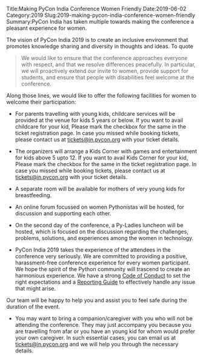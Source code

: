 Title:Making PyCon India Conference Women Friendly
Date:2019-06-02 
Category:2019 
Slug:2019-making-pycon-india-conference-women-friendly 
Summary:PyCon India has taken multiple towards making the conference a pleasant experience for women.

The vision of PyCon India 2019 is to create an inclusive environment that promotes knowledge sharing and diversity in thoughts and ideas. To quote

<blockquote>
We would like to ensure that the conference approaches everyone with respect, and that we resolve differences peacefully. In particular, we will proactively extend our invite to women, provide support for students, and ensure that people with disabilities feel welcome at the conference.
</blockquote>

Along those lines, we would like to offer the following  facilities for women to welcome their participation:


* For parents travelling with young kids, childcare services will be provided at the venue for kids 5 years or below. If you want to avail childcare for your kid, Please mark the checkbox for the same in the ticket registration page. In case you missed while booking tickets, please contact us at tickets@in.pycon.org with your ticket details.

* The organizers will arrange a Kids Corner with games and entertainment for kids above 5 upto 12.  If you want to avail Kids Corner for your kid, Please mark the checkbox for the same in the ticket registration page. In case you missed while booking tickets, please contact us at tickets@in.pycon.org with your ticket details.


* A separate room will be available for mothers of very young kids for breastfeeding.

* An online forum focussed on women Pythonistas will be hosted, for discussion and supporting each other. 

* On the second day of the conference, a Py-Ladies luncheon will be hosted, which is focused on the discussion regarding the challenges, problems, solutions, and experiences among the women in technology.

* PyCon India 2019 takes the experience of the attendees in the  conference very seriously. We are committed to providing a positive, harassment-free conference experience for every women participant. We hope the spirit of the Python community will trascend to create an harmonious experience. We have a strong <a href="https://in.pycon.org/2019/code-of-conduct.html">Code of Conduct</a> to set the right expectations and a <a href="https://in.pycon.org/2019/reporting-guide.html">Reporting Guide</a> to effectively handle any issue that might arise.

Our team will be happy to help you and assist you to feel safe during the duration of the event.

* You may want to bring a companion/caregiver with you who will not be attending the conference. They may just accompany you because you are travelling from afar or you have an young kid for whom would prefer your own caregiver. In such essential cases, you can email us at tickets@in.pycon.org and we will help you through the necessary details.

